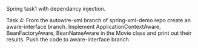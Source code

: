 Spring task1 with dependancy injection.

Task 4: From the autowire-xml branch of spring-xml-demo repo create an aware-interface branch. Implement ApplicationContextAware, BeanFactoryAware, BeanNameAware in the Movie class and print out their results. Push the code to aware-interface branch.

